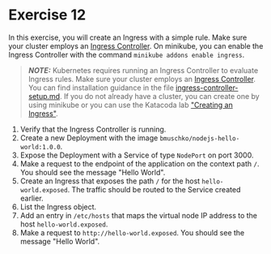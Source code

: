 # Exercise 12

In this exercise, you will create an Ingress with a simple rule. Make sure your cluster employs an [Ingress Controller](https://kubernetes.io/docs/concepts/services-networking/ingress-controllers/). On minikube, you can enable the Ingress Controller with the command `minikube addons enable ingress`.

> **_NOTE:_** Kubernetes requires running an Ingress Controller to evaluate Ingress rules. Make sure your cluster employs an [Ingress Controller](https://kubernetes.io/docs/concepts/services-networking/ingress-controllers/). You can find installation guidance in the file [ingress-controller-setup.md](./ingress-controller-setup.md). If you do not already have a cluster, you can create one by using minikube or you can use the Katacoda lab ["Creating an Ingress"](https://learning.oreilly.com/scenarios/cka-prep-creating/9781492099130/).

1. Verify that the Ingress Controller is running.
2. Create a new Deployment with the image `bmuschko/nodejs-hello-world:1.0.0`.
3. Expose the Deployment with a Service of type `NodePort` on port 3000.
4. Make a request to the endpoint of the application on the context path `/`. You should see the message "Hello World".
5. Create an Ingress that exposes the path `/` for the host `hello-world.exposed`. The traffic should be routed to the Service created earlier.
6. List the Ingress object.
7. Add an entry in `/etc/hosts` that maps the virtual node IP address to the host `hello-world.exposed`.
8. Make a request to `http://hello-world.exposed`. You should see the message "Hello World".